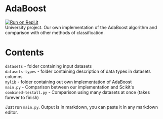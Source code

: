 # AdaBoost  
[![Run on Repl.it](https://repl.it/badge/github/Tomaszu97/adaboost)](https://repl.it/github/Tomaszu97/adaboost)  
University project. Our own implementation of the AdaBoost algorithm and comparison with other methods of classification.

# Contents  
`datasets` - folder containing input datasets  
`datasets-types` - folder containing description of data types in datasets columns  
`mylib` - folder containing out own implementation of AdaBoost  
`main.py` - Comparison between our implementation and Scikit's  
`combined-testall.py` - Comparison using many datasets at once (takes forever to finish)


Just run `main.py`. Output is in markdown, you can paste it in any markdown editor.